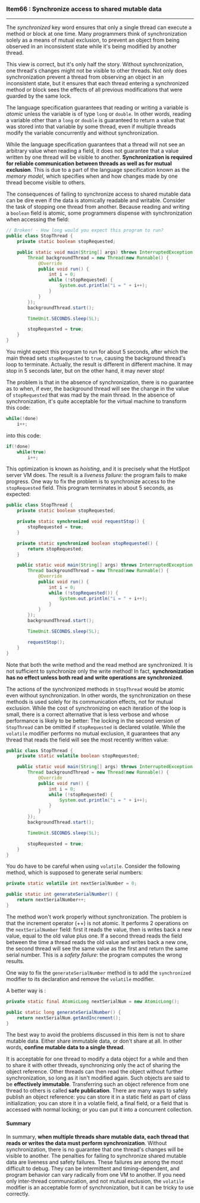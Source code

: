 ### Item66 : Synchronize access to shared mutable data

----------

The *synchronized* key word ensures that only a single thread can execute a method or block at one time. Many programmers think of synchronization solely as a means of mutual exclusion, to prevent an object from being observed in an inconsistent state while it's being modified by another thread.

This view is correct, but it's only half the story. Without synchronization, one thread's changes might not be visible to other threads. Not only does synchronization prevent a thread from observing an object in an inconsistent state, but it ensures that each thread entering a synchronized method or block sees the effects of all previous modifications that were guarded by the same lock.

The language specification guarantees that reading or writing a variable is *atomic* unless the variable is of type `long` or `double`. In other words, reading a variable other than a `long` or `double` is guaranteed to return a value that was stored into that variable by some thread, even if multiple threads modify the variable concurrently and without synchronization.

While the language specification guarantees that a thread will not see an arbitrary value when reading a field, it does not guarantee that a value written by one thread will be visible to another. **Synchronization is required for reliable communication between threads as well as for mutual exclusion**. This is due to a part of the language specification known as the *memory model*, which specifies when and how changes made by one thread become visible to others.

The consequences of failing to synchronize access to shared mutable data can be dire even if the data is atomically readable and writable. Consider the task of stopping one thread from another. Because reading and writing a `boolean` field is atomic, some programmers dispense with synchronization when accessing the field:

```java
// Broken! - How long would you expect this program to run?
public class StopThread {
    private static boolean stopRequested;

    public static void main(String[] args) throws InterruptedException {
        Thread backgroundThread = new Thread(new Runnable() {
            @Override
            public void run() {
                int i = 0;
                while (!stopRequested) {
                    System.out.println("i = " + i++);
                }
            }
        });
        backgroundThread.start();

        TimeUnit.SECONDS.sleep(5L);

        stopRequested = true;
    }
}
```

You might expect this program to run for about 5 seconds, after which the main thread sets `stopRequested` to `true`, causing the background thread's loop to terminate. Actually, the result is different in different machine. It may stop in 5 seconds later, but on the other hand, it may never stop!

The problem is that in the absence of synchronization, there is no guarantee as to when, if ever, the background thread will see the change in the value of `stopRequested` that was mad by the main thread. In the absence of synchronization, it's quite acceptable for the virtual machine to transform this code:

```java
while(!done)
	i++;
```

into this code:

```java
if(!done) 
	while(true)
		i++;
```

This optimization is known as *hoisting*, and it is precisely what the HotSpot server VM does. The result is a *liveness failure:* the program fails to make progress. One way to fix the problem is to synchronize access to the `stopRequested` field. This program terminates in about 5 seconds, as expected:

```java
public class StopThread {
    private static boolean stopRequested;

    private static synchronized void requestStop() {
        stopRequested = true;
    }

    private static synchronized boolean stopRequested() {
        return stopRequested;
    }

    public static void main(String[] args) throws InterruptedException {
        Thread backgroundThread = new Thread(new Runnable() {
            @Override
            public void run() {
                int i = 0;
                while (!stopRequested()) {
                    System.out.println("i = " + i++);
                }
            }
        });
        backgroundThread.start();

        TimeUnit.SECONDS.sleep(5L);

        requestStop();
    }
}
```

Note that both the write method and the read method are synchronized. It is not sufficient to synchronize only the write method! In fact, **synchronization has no effect unless both read and write operations are synchronized**.

The actions of the synchronized methods in `StopThread` would be atomic even without synchronization. In other words, the synchronization on these methods is used solely for its communication effects, not for mutual exclusion. While the cost of synchronizing on each iteration of the loop is small, there is a correct alternative that is less verbose and whose performance is likely to be better: The locking in the second version of `StopThread` can be omitted if `stopRequested` is declared volatile. While the `volatile` modifier performs no mutual exclusion,  it guarantees that any thread that reads the field will see the most recently written value:

```java
public class StopThread {
    private static volatile boolean stopRequested;

    public static void main(String[] args) throws InterruptedException {
        Thread backgroundThread = new Thread(new Runnable() {
            @Override
            public void run() {
                int i = 0;
                while (!stopRequested) {
                    System.out.println("i = " + i++);
                }
            }
        });
        backgroundThread.start();

        TimeUnit.SECONDS.sleep(5L);

        stopRequested = true;
    }
}
```

You do have to be careful when using `volatile`. Consider the following method, which is supposed to generate serial numbers:

```java
private static volatile int nextSerialNumber = 0;

public static int generateSerialNumber() {
	return nextSerialNumber++;
}
```

The method won't work properly without synchronization. The problem is that the increment operator (++) is not atomic. It performs 2 operations on the `nextSerialNumber` field: first it reads the value, then is writes back a new value, equal to the old value plus one. If a second thread reads the field between the time a thread reads the old value and writes back a new one, the second thread will see the same value as the first and return the same serial number. This is a *safety failure*: the program computes the wrong results.

One way to fix the `generateSerialNumber` method is to add the `synchronized` modifier to its declaration and remove the `volatile` modifier.

A better way is :

```java
private static final AtomicLong nextSerialNum = new AtomicLong();

public static long generateSerialNumber() {
	return nextSerialNum.getAndIncrement();
}
```

The best way to avoid the problems discussed in this item is not to share mutable data. Either share immutable data, or don't share at all. In other words, **confine mutable data to a single thread**.

It is acceptable for one thread to modify a data object for a while and then to share it with other threads, synchronizing only the act of sharing the object reference. Other threads can then read the object without further synchronization, so long as it isn't modified again. Such objects are said to be **effectively immutable**. Transferring such an object reference from one thread to others is called **safe publication**. There are many ways to safely publish an object reference: you can store it in a static field as part of class initialization; you can store it in a volatile field, a final field, or a field that is accessed with normal locking; or you can put it into a concurrent collection.

#### Summary

In summary, **when multiple threads share mutable data, each thread that reads or writes the data must perform synchronization**. Without synchronization, there is no guarantee that one thread's changes will be visible to another. The penalties for failing to synchronize shared mutable data are liveness and safety failures. These failures are among the most difficult to debug. They can be intermittent and timing-dependent, and program behavior can vary radically from one VM to another. If you need only inter-thread communication, and not mutual exclusion, the `volatile` modifier is an acceptable form of synchronization,  but it can be tricky to use correctly.